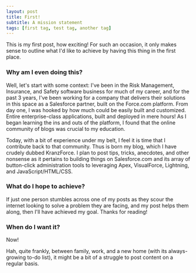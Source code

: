 ```yaml
---
layout: post
title: First!
subtitle: A mission statement
tags: [first tag, test tag, another tag]
---
```


This is my first post, how exciting! For such an occasion, it only makes sense to outline what I'd like to achieve by having this thing in the first place.

### Why am I even doing this?  

Well, let's start with some context: I've been in the Risk Management, Insurance, and Safety software business for much of my career, and for the past 3 years, I've been working for a company that delivers their solutions in this space as a Salesforce partner, built on the Force.com platform.  From day one, I was hooked by how much could be easily built and customized.  Entire enterprise-class applications, built and deployed in mere hours!  As I began learning the ins and outs of the platform, I found that the online community of blogs was crucial to my education.  

Today, with a bit of experience under my belt, I feel it is time that I contribute back to that community.  Thus is born my blog, which I have crudely dubbed KranzForce.  I plan to post tips, tricks, anecdotes, and other nonsense as it pertains to building things on Salesforce.com and its array of button-click administration tools to leveraging Apex, VisualForce, Lightning, and JavaScript/HTML/CSS.  

### What do I hope to achieve?

If just one person stumbles across one of my posts as they scour the internet looking to solve a problem they are facing, and my post helps them along, then I'll have achieved my goal.  Thanks for reading!

### When do I want it?

Now!

Hah, quite frankly, between family, work, and a new home (with its always-growing to-do list), it might be a bit of a struggle to post content on a regular basis.
